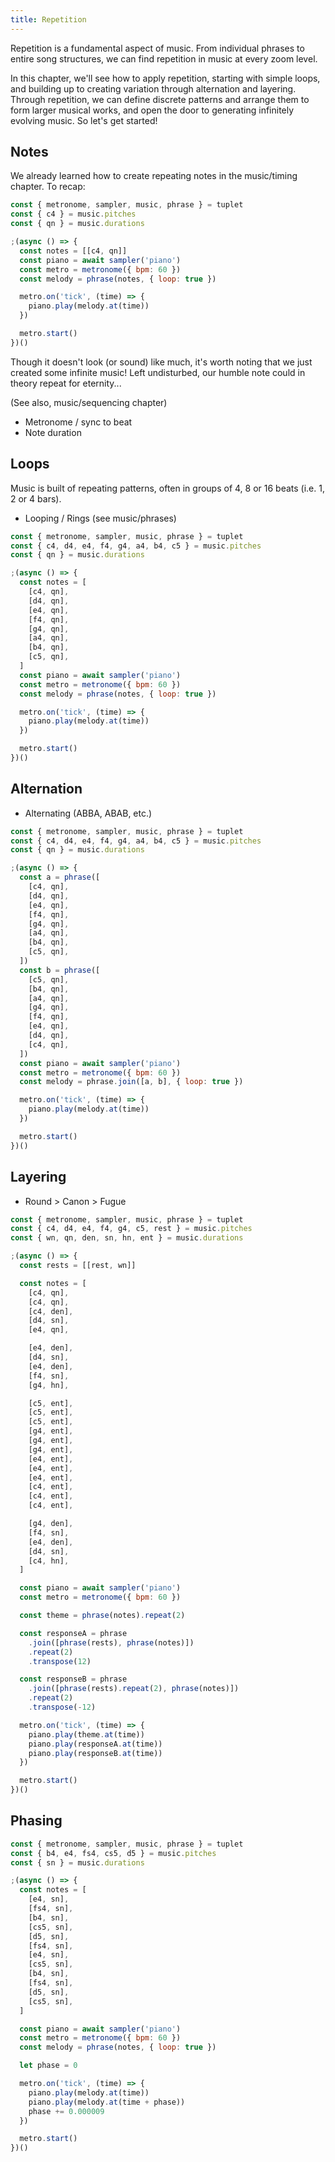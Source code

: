 ```yaml
---
title: Repetition
---
```


Repetition is a fundamental aspect of music. From individual phrases to entire
song structures, we can find repetition in music at every zoom level.

In this chapter, we'll see how to apply repetition, starting with simple loops,
and building up to creating variation through alternation and layering. Through
repetition, we can define discrete patterns and arrange them to form larger
musical works, and open the door to generating infinitely evolving music. So
let's get started!

## Notes

We already learned how to create repeating notes in the music/timing chapter. To
recap:

```js
const { metronome, sampler, music, phrase } = tuplet
const { c4 } = music.pitches
const { qn } = music.durations

;(async () => {
  const notes = [[c4, qn]]
  const piano = await sampler('piano')
  const metro = metronome({ bpm: 60 })
  const melody = phrase(notes, { loop: true })

  metro.on('tick', (time) => {
    piano.play(melody.at(time))
  })

  metro.start()
})()
```

Though it doesn't look (or sound) like much, it's worth noting that we just
created some infinite music! Left undisturbed, our humble note could in theory
repeat for eternity...

(See also, music/sequencing chapter)

- Metronome / sync to beat
- Note duration

## Loops

Music is built of repeating patterns, often in groups of 4, 8 or 16 beats (i.e.
1, 2 or 4 bars).

- Looping / Rings (see music/phrases)

```js
const { metronome, sampler, music, phrase } = tuplet
const { c4, d4, e4, f4, g4, a4, b4, c5 } = music.pitches
const { qn } = music.durations

;(async () => {
  const notes = [
    [c4, qn],
    [d4, qn],
    [e4, qn],
    [f4, qn],
    [g4, qn],
    [a4, qn],
    [b4, qn],
    [c5, qn],
  ]
  const piano = await sampler('piano')
  const metro = metronome({ bpm: 60 })
  const melody = phrase(notes, { loop: true })

  metro.on('tick', (time) => {
    piano.play(melody.at(time))
  })

  metro.start()
})()
```

## Alternation

- Alternating (ABBA, ABAB, etc.)

```js
const { metronome, sampler, music, phrase } = tuplet
const { c4, d4, e4, f4, g4, a4, b4, c5 } = music.pitches
const { qn } = music.durations

;(async () => {
  const a = phrase([
    [c4, qn],
    [d4, qn],
    [e4, qn],
    [f4, qn],
    [g4, qn],
    [a4, qn],
    [b4, qn],
    [c5, qn],
  ])
  const b = phrase([
    [c5, qn],
    [b4, qn],
    [a4, qn],
    [g4, qn],
    [f4, qn],
    [e4, qn],
    [d4, qn],
    [c4, qn],
  ])
  const piano = await sampler('piano')
  const metro = metronome({ bpm: 60 })
  const melody = phrase.join([a, b], { loop: true })

  metro.on('tick', (time) => {
    piano.play(melody.at(time))
  })

  metro.start()
})()
```

## Layering

- Round > Canon > Fugue

```js
const { metronome, sampler, music, phrase } = tuplet
const { c4, d4, e4, f4, g4, c5, rest } = music.pitches
const { wn, qn, den, sn, hn, ent } = music.durations

;(async () => {
  const rests = [[rest, wn]]

  const notes = [
    [c4, qn],
    [c4, qn],
    [c4, den],
    [d4, sn],
    [e4, qn],

    [e4, den],
    [d4, sn],
    [e4, den],
    [f4, sn],
    [g4, hn],

    [c5, ent],
    [c5, ent],
    [c5, ent],
    [g4, ent],
    [g4, ent],
    [g4, ent],
    [e4, ent],
    [e4, ent],
    [e4, ent],
    [c4, ent],
    [c4, ent],
    [c4, ent],

    [g4, den],
    [f4, sn],
    [e4, den],
    [d4, sn],
    [c4, hn],
  ]

  const piano = await sampler('piano')
  const metro = metronome({ bpm: 60 })

  const theme = phrase(notes).repeat(2)

  const responseA = phrase
    .join([phrase(rests), phrase(notes)])
    .repeat(2)
    .transpose(12)

  const responseB = phrase
    .join([phrase(rests).repeat(2), phrase(notes)])
    .repeat(2)
    .transpose(-12)

  metro.on('tick', (time) => {
    piano.play(theme.at(time))
    piano.play(responseA.at(time))
    piano.play(responseB.at(time))
  })

  metro.start()
})()
```

## Phasing

```js
const { metronome, sampler, music, phrase } = tuplet
const { b4, e4, fs4, cs5, d5 } = music.pitches
const { sn } = music.durations

;(async () => {
  const notes = [
    [e4, sn],
    [fs4, sn],
    [b4, sn],
    [cs5, sn],
    [d5, sn],
    [fs4, sn],
    [e4, sn],
    [cs5, sn],
    [b4, sn],
    [fs4, sn],
    [d5, sn],
    [cs5, sn],
  ]

  const piano = await sampler('piano')
  const metro = metronome({ bpm: 60 })
  const melody = phrase(notes, { loop: true })

  let phase = 0

  metro.on('tick', (time) => {
    piano.play(melody.at(time))
    piano.play(melody.at(time + phase))
    phase += 0.000009
  })

  metro.start()
})()
```
